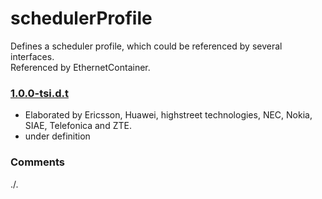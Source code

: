 # schedulerProfile
Defines a scheduler profile, which could be referenced by several interfaces.  
Referenced by EthernetContainer.

### [1.0.0-tsi.d.t](../../tree/tsi)
- Elaborated by Ericsson, Huawei, highstreet technologies, NEC, Nokia, SIAE, Telefonica and ZTE.
- under definition

### Comments
./.

